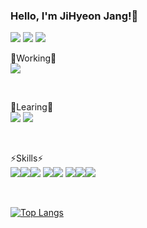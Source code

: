 ### Hello, I'm JiHyeon Jang!👋

 <a href="https://github.com/jihyeonjjang"><img src="https://hits.seeyoufarm.com/api/count/incr/badge.svg?url=https%3A%2F%2Fgithub.com%2Fjihyeonjjang&count_bg=%23000000&title_bg=%23000000&icon=github.svg&icon_color=%23E7E7E7&title=GitHub&edge_flat=false)"/></a> <a href="https://velog.io/@jihyeon9975"><img src="https://img.shields.io/badge/Velog-3DDC84?style=flat&logo=Velog&logoColor=white"/></a> <a href="https://jihyeonjjang.github.io/"><img src="https://img.shields.io/badge/GitHub Blog-181717?style=flat&logo=GitHub&logoColor=white"/></a>
<br/>

<!-- [![Solved.ac 프로필](http://mazassumnida.wtf/api/mini/generate_badge?boj=jihyeon9975)](https://solved.ac/jihyeon9975) -->

🔭Working🔭
<br/>
<a href="https://github.com/SONSU-2022"><img src="https://img.shields.io/badge/SONSU-lightgrey?style=flat&logo=GitHub&logoColor=white"/></a>

<br/>

🌱Learing🌱
<br/>
<img src="https://img.shields.io/badge/Kotlin-7F52FF?style=flat&logo=kotlin&logoColor=FFFFFF"/> <img src="https://img.shields.io/badge/React-61DAFB?style=flat&logo=react&logoColor=FFFFFF"/>

<br/>

⚡Skills⚡
<br/>
<img src="https://img.shields.io/badge/C-A8B9CC?style=flat&logo=C&logoColor=FFFFFF"/><img src="https://img.shields.io/badge/Java-007396?style=flat&logo=java&logoColor=FFFFFF"/><img src="https://img.shields.io/badge/Python-3776AB?style=flat&logo=Python&logoColor=FFFFFF"/>
<img src="https://img.shields.io/badge/Swift-F05138?style=flat&logo=swift&logoColor=FFFFFF"/><img src="https://img.shields.io/badge/HTML5-E34F26?style=flat&logo=HTML5&logoColor=FFFFFF"/>
<img src="https://img.shields.io/badge/CSS3-1572B6?style=flat&logo=CSS3&logoColor=FFFFFF"/><img src="https://img.shields.io/badge/JavaScript-F7DF1E?style=flat&logo=JavaScript&logoColor=FFFFFF"/><img src="https://img.shields.io/badge/jQuery-0769AD?style=flat&logo=jQuery&logoColor=FFFFFF"/>

<br/>

[![Top Langs](https://github-readme-stats.vercel.app/api/top-langs/?username=jihyeonjjang&layout=compact)](https://github.com/anuraghazra/github-readme-stats)


<!--
**jihyeonjjang/jihyeonjjang** is a ✨ _special_ ✨ repository because its `README.md` (this file) appears on your GitHub profile.

Here are some ideas to get you started:

- 🔭 I’m currently working on ...
- 🌱 I’m currently learning ...
- 👯 I’m looking to collaborate on ...
- 🤔 I’m looking for help with ...
- 💬 Ask me about ...
- 📫 How to reach me: ...
- 😄 Pronouns: ...
- ⚡ Fun fact: ...
-->

